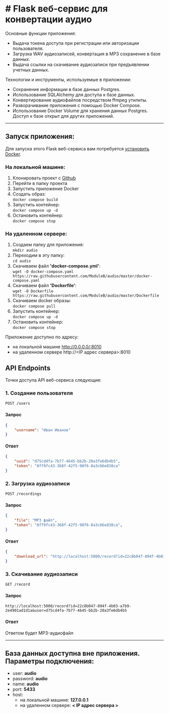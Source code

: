 
# # Flask веб-сервис для конвертации аудио

Основные функции приложения:
- Выдача токена доступа при регистрации или авторизации пользователя.
- Загрузка WAV аудиозаписей, конвертация в MP3 сохранение в базе данных.
- Выдача ссылки на скачивание аудиозаписи при предъявлении учетных данных.

Технологии и инструменты, используемые в приложении:
- Сохранение информации в базе данных Postgres.
- Использование SQLAlchemy для доступа к базе данных.
- Конвертирование аудиофайлов посредством ffmpeg утилиты. 
- Разворачивание приложения с помощью Docker Compose.
- Использование Docker Volume для хранения данных Postgres. Доступ к базе открыт для других приложений.

---
##
## Запуск приложения:
Для запуска этого Flask веб-сервиса вам потребуется [установить Docker](https://www.docker.com/).

### На локальной машине:

1. Клонировать проект с [Github](https://github.com/ModuleB/audio)
2. Перейти в папку проекта
3. Запустить приложение Docker
4. Создать образ:  
`docker compose build`
5. Запустить контейнер:  
`docker compose up -d`
6. Остановить контейнер:  
`docker compose stop`

### На удаленном сервере:
1. Создаем папку для приложения:  
`mkdir audio`
2. Переходим в эту папку:  
`cd audio`
3. Скачиваем файл **'docker-compose.yml'**:   
`wget -O docker-compose.yaml https://raw.githubusercontent.com/ModuleB/audio/master/docker-compose.yaml`
4. Скачиваем файл **'Dockerfile'**:   
`wget -O Dockerfile https://raw.githubusercontent.com/ModuleB/audio/master/Dockerfile`
5. Скачиваем docker образы:  
`docker compose pull`
6. Запустить контейнер:  
`docker compose up -d`
7. Остановить контейнер:  
`docker compose stop`



Приложение доступно по адресу:
- на локальной машине http://0.0.0.0/:8010
- на удаленном сервере http://<IP адрес сервера>:8010


##
## API Endpoints

Точки доступа API веб-сервиса следующие:

###
### 1. Создание пользователя

```
POST /users
```

#### Запрос

```json
{
    "username": "Иван Иванов"
}
```

#### Ответ

```json
{
    "uuid": "d75cd4fa-7b77-4645-bb2b-20a3fe6db4b5",
    "token": "8ff9fc43-368f-42f5-98f6-8a3c66e838ca"
}
```

###
### 2. Загрузка аудиозаписи

```
POST /recordings
```

#### Запрос

```json
{
    "file": "MP3 файл",
    "token": "8ff9fc43-368f-42f5-98f6-8a3c66e838ca",
}
```

#### Ответ

```json
{
    "download_url": "http://localhost:5000/record?id=22c8b047-894f-4b03-a7b9-2e4901ad1d1a&user=d75cd4fa-7b77-4645-bb2b-20a3fe6db4b5"
}
```

###
### 3. Скачивание аудиозаписи

```
GET /record
```

#### Запрос

`http://localhost:5000/record?id=22c8b047-894f-4b03-a7b9-2e4901ad1d1a&user=d75cd4fa-7b77-4645-bb2b-20a3fe6db4b5`

#### Ответ

Ответом будет MP3-аудиофайл


---
##
## База данных доступна вне приложения. Параметры подключения:
- user: **audio**
- password: **audio**
- name: **audio**
- port: **5433**
- host:
  * на локальной машине: **127.0.0.1**
  * на удаленном сервере: **< IP адрес сервера >**